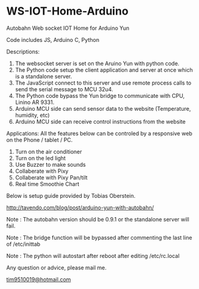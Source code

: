 # WS-IOT-Home-Arduino
Autobahn Web socket IOT Home for Arduino Yun

Code includes JS, Arduino C, Python

Descriptions:

1. The websocket server is set on the Aruino Yun with python code.
2. The Python code setup the client application and server at once which is a standalone server.
3. The JavaScript connect to this server and use remote process calls to send the serial message to MCU 32u4.
4. The Python code bypass the Yun bridge to communicate with CPU, Linino AR 9331.
5. Arduino MCU side can send sensor data to the website (Temperature, humidity, etc)
6. Arduino MCU side can receive control instructions from the website

Applications:
All the features below can be controled by a responsive web on the Phone / tablet / PC.

1. Turn on the air conditioner
2. Turn on the led light
3. Use Buzzer to make sounds
4. Collaberate with Pixy
5. Collaberate with Pixy Pan/tilt
6. Real time Smoothie Chart

Below is setup guide provided by Tobias Oberstein.

http://tavendo.com/blog/post/arduino-yun-with-autobahn/

Note : The autobahn version should be 0.9.1 or the standalone server will fail.

Note : The bridge function will be bypassed after commenting the last line of /etc/inittab

Note : The python will autostart after reboot after editing /etc/rc.local

Any question or advice, please mail me.

tim9510019@hotmail.com
